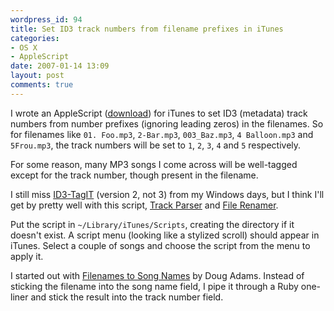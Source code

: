 ```yaml
---
wordpress_id: 94
title: Set ID3 track numbers from filename prefixes in iTunes
categories:
- OS X
- AppleScript
date: 2007-01-14 13:09
layout: post
comments: true
---
```

I wrote an AppleScript (<a href="https://gist.github.com/henrik/9293388/download">download</a>) for iTunes to set ID3 (metadata) track numbers from number prefixes (ignoring leading zeros) in the filenames. So for filenames like <code>01. Foo.mp3</code>, <code>2-Bar.mp3</code>, <code>003_Baz.mp3</code>, <code>4 Balloon.mp3</code> and <code>5Frou.mp3</code>, the track numbers will be set to <code>1</code>, <code>2</code>, <code>3</code>, <code>4</code> and <code>5</code> respectively.

For some reason, many MP3 songs I come across will be well-tagged except for the track number, though present in the filename.

<!--more-->

I still miss <a href="http://www.id3-tagit.de/english/index.htm">ID3-TagIT</a> (version 2, not 3) from my Windows days, but I think I'll get by pretty well with this script, <a href="http://www.dougscripts.com/itunes/scripts/ss.php?sp=trackparser">Track Parser</a> and <a href="http://www.dougscripts.com/itunes/scripts/ss.php?sp=filerenamer">File Renamer</a>.

Put the script in <code>~/Library/iTunes/Scripts</code>, creating the directory if it doesn't exist. A script menu (looking like a stylized scroll) should appear in iTunes. Select a couple of songs and choose the script from the menu to apply it.

I started out with <a href="http://www.dougscripts.com/itunes/scripts/ss.php?sp=filenamestosongnames">Filenames to Song Names</a> by Doug Adams. Instead of sticking the filename into the song name field, I pipe it through a Ruby one-liner and stick the result into the track number field.
